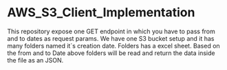 # AWS_S3_Client_Implementation
This repository expose one GET endpoint in which you have to pass from and to dates as request params. We have one S3 bucket setup and it has many folders named  it`s creation date. Folders has a excel sheet. Based on the from and to Date above folders will be read and return the data inside the file as an JSON.

